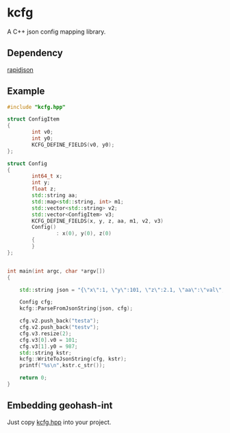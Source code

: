 kcfg
======

A C++ json config mapping library. 

## Dependency

[rapidjson](https://github.com/Tencent/rapidjson)

## Example

```cpp
#include "kcfg.hpp"

struct ConfigItem
{
        int v0;
        int y0;
        KCFG_DEFINE_FIELDS(v0, y0);
};

struct Config
{
        int64_t x;
        int y;
        float z;
        std::string aa;
        std::map<std::string, int> m1;
        std::vector<std::string> v2;
        std::vector<ConfigItem> v3;
        KCFG_DEFINE_FIELDS(x, y, z, aa, m1, v2, v3)
        Config()
                : x(0), y(0), z(0)
        {
        }
};


int main(int argc, char *argv[])
{

    std::string json = "{\"x\":1, \"y\":101, \"z\":2.1, \"aa\":\"val\", \"m1\":{\"k1\":102}, \"v2\":[\"v0\"]}";

    Config cfg;
    kcfg::ParseFromJsonString(json, cfg);

    cfg.v2.push_back("testa");
    cfg.v2.push_back("testv");
    cfg.v3.resize(2);
    cfg.v3[0].v0 = 101;
    cfg.v3[1].y0 = 987;
    std::string kstr;
    kcfg::WriteToJsonString(cfg, kstr);
    printf("%s\n",kstr.c_str());

    return 0;
}
```

## Embedding geohash-int

Just copy [kcfg.hpp](https://github.com/yinqiwen/kcfg/blob/master/kcfg.hpp)  into your project. 
